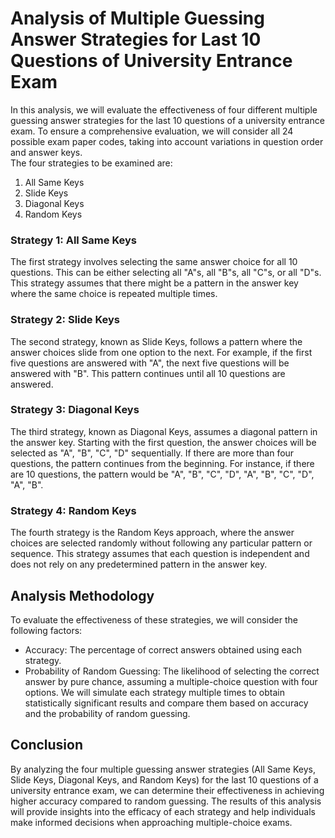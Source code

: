 # Analysis of Multiple Guessing Answer Strategies for Last 10 Questions of University Entrance Exam
In this analysis, we will evaluate the effectiveness of four different multiple guessing answer strategies for the last 10 questions of a university entrance exam. To ensure a comprehensive evaluation, we will consider all 24 possible exam paper codes, taking into account variations in question order and answer keys.\
The four strategies to be examined are:
1. All Same Keys
2. Slide Keys
3. Diagonal Keys
4. Random Keys

### Strategy 1: All Same Keys
The first strategy involves selecting the same answer choice for all 10 questions. This can be either selecting all "A"s, all "B"s, all "C"s, or all "D"s. This strategy assumes that there might be a pattern in the answer key where the same choice is repeated multiple times.

### Strategy 2: Slide Keys
The second strategy, known as Slide Keys, follows a pattern where the answer choices slide from one option to the next. For example, if the first five questions are answered with "A", the next five questions will be answered with "B". This pattern continues until all 10 questions are answered.

### Strategy 3: Diagonal Keys
The third strategy, known as Diagonal Keys, assumes a diagonal pattern in the answer key. Starting with the first question, the answer choices will be selected as "A", "B", "C", "D" sequentially. If there are more than four questions, the pattern continues from the beginning. For instance, if there are 10 questions, the pattern would be "A", "B", "C", "D", "A", "B", "C", "D", "A", "B".

### Strategy 4: Random Keys
The fourth strategy is the Random Keys approach, where the answer choices are selected randomly without following any particular pattern or sequence. This strategy assumes that each question is independent and does not rely on any predetermined pattern in the answer key.

## Analysis Methodology
To evaluate the effectiveness of these strategies, we will consider the following factors:
- Accuracy: The percentage of correct answers obtained using each strategy.
- Probability of Random Guessing: The likelihood of selecting the correct answer by pure chance, assuming a multiple-choice question with four options.
We will simulate each strategy multiple times to obtain statistically significant results and compare them based on accuracy and the probability of random guessing.

## Conclusion
By analyzing the four multiple guessing answer strategies (All Same Keys, Slide Keys, Diagonal Keys, and Random Keys) for the last 10 questions of a university entrance exam, we can determine their effectiveness in achieving higher accuracy compared to random guessing. The results of this analysis will provide insights into the efficacy of each strategy and help individuals make informed decisions when approaching multiple-choice exams.
